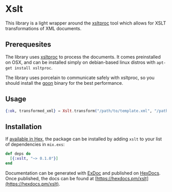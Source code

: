 # Xslt

This library is a light wrapper around the
[xsltproc](http://xmlsoft.org/XSLT/xsltproc2.html) tool which allows for XSLT
transformations of XML documents.

## Prerequesites

The library uses [xsltproc](http://xmlsoft.org/XSLT/xsltproc2.html) to process
the documents. It comes preinstalled on OSX, and can be installed simply on
debian-based linux distros with `apt-get install xsltproc`.

The library uses porcelain to communicate safely with xsltproc, so you should
install the [goon](https://github.com/alco/goon/releases) binary for the best
performance.

## Usage

```elixir
{:ok, transformed_xml} = Xslt.transform("/path/to/template.xml", "/path/to/xml_file.xml")
```
## Installation

If [available in Hex](https://hex.pm/docs/publish), the package can be installed
by adding `xslt` to your list of dependencies in `mix.exs`:

```elixir
def deps do
  [{:xslt, "~> 0.1.0"}]
end
```

Documentation can be generated with [ExDoc](https://github.com/elixir-lang/ex_doc)
and published on [HexDocs](https://hexdocs.pm). Once published, the docs can
be found at [https://hexdocs.pm/xslt](https://hexdocs.pm/xslt).
